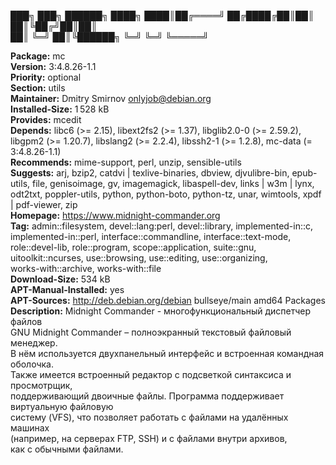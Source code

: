 ███╗   ███╗ ██████╗
████╗ ████║██╔════╝
██╔████╔██║██║     
██║╚██╔╝██║██║     
██║ ╚═╝ ██║╚██████╗
╚═╝     ╚═╝ ╚═════╝
                   

 
**Package:** mc  
**Version:** 3:4.8.26-1.1  
**Priority:** optional  
**Section:** utils  
**Maintainer:** Dmitry Smirnov <onlyjob@debian.org>  
**Installed-Size:** 1 528 kB  
**Provides:** mcedit  
**Depends:** libc6 (>= 2.15), libext2fs2 (>= 1.37), libglib2.0-0 (>= 2.59.2), libgpm2 (>= 1.20.7), libslang2 (>= 2.2.4), libssh2-1 (>= 1.2.8), mc-data (= 3:4.8.26-1.1)  
**Recommends:** mime-support, perl, unzip, sensible-utils  
**Suggests:** arj, bzip2, catdvi | texlive-binaries, dbview, djvulibre-bin, epub-utils, file, genisoimage, gv, imagemagick, libaspell-dev, links | w3m | lynx, odt2txt, poppler-utils, python, python-boto, python-tz, unar, wimtools, xpdf | pdf-viewer, zip  
**Homepage:** https://www.midnight-commander.org  
**Tag:** admin::filesystem, devel::lang:perl, devel::library, implemented-in::c,  
 implemented-in::perl, interface::commandline, interface::text-mode,  
 role::devel-lib, role::program, scope::application, suite::gnu,  
 uitoolkit::ncurses, use::browsing, use::editing, use::organizing,  
 works-with::archive, works-with::file  
**Download-Size:** 534 kB  
**APT-Manual-Installed:** yes  
**APT-Sources:** http://deb.debian.org/debian bullseye/main amd64 Packages  
**Description:** Midnight Commander - многофункциональный диспетчер файлов  
 GNU Midnight Commander – полноэкранный текстовый файловый менеджер.  
 В нём используется двухпанельный интерфейс и встроенная командная оболочка.  
 Также имеется встроенный редактор с подсветкой синтаксиса и просмотрщик,  
 поддерживающий двоичные файлы. Программа поддерживает виртуальную файловую  
 систему (VFS), что позволяет работать с файлами на удалённых машинах  
 (например, на серверах FTP, SSH) и с файлами внутри архивов,  
 как с обычными файлами.  
